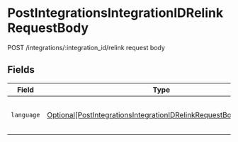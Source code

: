 # PostIntegrationsIntegrationIDRelinkRequestBody

POST /integrations/:integration_id/relink request body


## Fields

| Field                                                                                                                                                 | Type                                                                                                                                                  | Required                                                                                                                                              | Description                                                                                                                                           |
| ----------------------------------------------------------------------------------------------------------------------------------------------------- | ----------------------------------------------------------------------------------------------------------------------------------------------------- | ----------------------------------------------------------------------------------------------------------------------------------------------------- | ----------------------------------------------------------------------------------------------------------------------------------------------------- |
| `language`                                                                                                                                            | [Optional[PostIntegrationsIntegrationIDRelinkRequestBodyLanguage]](../../models/operations/postintegrationsintegrationidrelinkrequestbodylanguage.md) | :heavy_minus_sign:                                                                                                                                    | Language of the connection flow UI.                                                                                                                   |